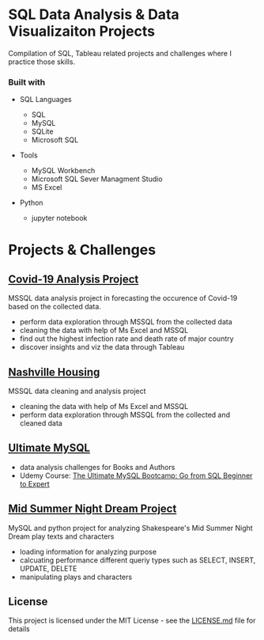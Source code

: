 # SQL Data Analysis & Data Visualizaiton Projects
Compilation of SQL, Tableau related projects and challenges where I practice those skills.

### Built with

+ SQL Languages
	+ SQL
	+ MySQL
	+ SQLite
	+ Microsoft SQL

+ Tools
	+ MySQL Workbench
	+ Microsoft SQL Sever Managment Studio
	+ MS Excel
	
+ Python
	+ jupyter notebook


# Projects & Challenges

## [Covid-19 Analysis Project](Covid-19%20Analysis%20Project)
MSSQL data analysis project in forecasting the occurence of Covid-19 based on the collected data.
+ perform data exploration through MSSQL from the collected data
+ cleaning the data with help of Ms Excel and MSSQL
+ find out the highest infection rate and death rate of major country
+ discover insights and viz the data through Tableau

## [Nashville Housing](Nashville%20Housing)
MSSQL data cleaning and analysis project
+ cleaning the data with help of Ms Excel and MSSQL
+ perform data exploration through MSSQL from the collected and cleaned data

## [Ultimate MySQL](Ultimate%20MySQL)
+ data analysis challenges for Books and Authors
+ Udemy Course: [The Ultimate MySQL Bootcamp: Go from SQL Beginner to Expert](https://www.udemy.com/course/the-ultimate-mysql-bootcamp-go-from-sql-beginner-to-expert/)

## [Mid Summer Night Dream Project](Database%20Clinics%20-%20MySQL/03.Mid%20Summer%20Night%20Dream)
MySQL and python project for analyzing Shakespeare's Mid Summer Night Dream play texts and characters
+ loading information for analyzing purpose
+ calcuating performance different queriy types such as SELECT, INSERT, UPDATE, DELETE
+ manipulating plays and characters
## License
This project is licensed under the MIT License - see the [LICENSE.md](LICENSE) file for details
